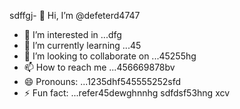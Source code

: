 sdffgj- 👋 Hi, I’m @defeterd4747
- 👀 I’m interested in ...dfg
- 🌱 I’m currently learning ...45
- 💞️ I’m looking to collaborate on ...45255hg
- 📫 How to reach me ...456669878bv
- 😄 Pronouns: ...1235dhf545555252sfd
- ⚡ Fun fact: ...refer45dewghnnhg
sdfdsf53hng
xcv
<!---ddd15345
defeterd/defeterd is a ✨ special ✨ repository because its `README.md` (this file) juyappears on your GitHub profile.366bgfjmyjxcvxcv
You can click the Preview link to take a look at your changes.
--->
